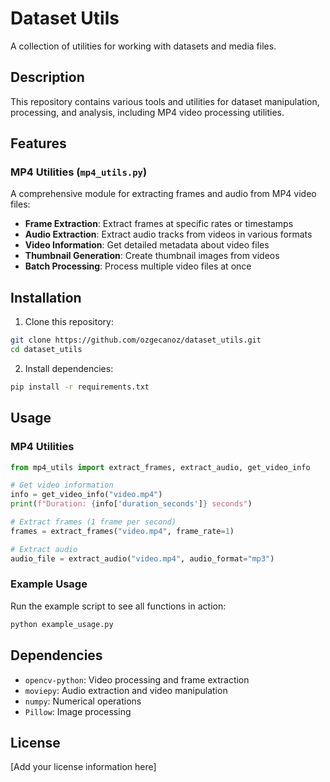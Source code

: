 # Dataset Utils

A collection of utilities for working with datasets and media files.

## Description

This repository contains various tools and utilities for dataset manipulation, processing, and analysis, including MP4 video processing utilities.

## Features

### MP4 Utilities (`mp4_utils.py`)

A comprehensive module for extracting frames and audio from MP4 video files:

- **Frame Extraction**: Extract frames at specific rates or timestamps
- **Audio Extraction**: Extract audio tracks from videos in various formats
- **Video Information**: Get detailed metadata about video files
- **Thumbnail Generation**: Create thumbnail images from videos
- **Batch Processing**: Process multiple video files at once

## Installation

1. Clone this repository:
```bash
git clone https://github.com/ozgecanoz/dataset_utils.git
cd dataset_utils
```

2. Install dependencies:
```bash
pip install -r requirements.txt
```

## Usage

### MP4 Utilities

```python
from mp4_utils import extract_frames, extract_audio, get_video_info

# Get video information
info = get_video_info("video.mp4")
print(f"Duration: {info['duration_seconds']} seconds")

# Extract frames (1 frame per second)
frames = extract_frames("video.mp4", frame_rate=1)

# Extract audio
audio_file = extract_audio("video.mp4", audio_format="mp3")
```

### Example Usage

Run the example script to see all functions in action:
```bash
python example_usage.py
```

## Dependencies

- `opencv-python`: Video processing and frame extraction
- `moviepy`: Audio extraction and video manipulation
- `numpy`: Numerical operations
- `Pillow`: Image processing

## License

[Add your license information here] 